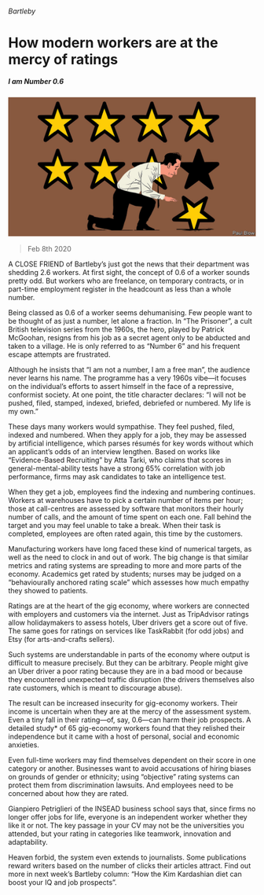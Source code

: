 ###### Bartleby

# How modern workers are at the mercy of ratings 

##### I am Number 0.6 

![image](images/20200208_WBD001_0.jpg) 

> Feb 8th 2020 

A CLOSE FRIEND of Bartleby’s just got the news that their department was shedding 2.6 workers. At first sight, the concept of 0.6 of a worker sounds pretty odd. But workers who are freelance, on temporary contracts, or in part-time employment register in the headcount as less than a whole number.

Being classed as 0.6 of a worker seems dehumanising. Few people want to be thought of as just a number, let alone a fraction. In “The Prisoner”, a cult British television series from the 1960s, the hero, played by Patrick McGoohan, resigns from his job as a secret agent only to be abducted and taken to a village. He is only referred to as “Number 6” and his frequent escape attempts are frustrated.


Although he insists that “I am not a number, I am a free man”, the audience never learns his name. The programme has a very 1960s vibe—it focuses on the individual’s efforts to assert himself in the face of a repressive, conformist society. At one point, the title character declares: “I will not be pushed, filed, stamped, indexed, briefed, debriefed or numbered. My life is my own.”

These days many workers would sympathise. They feel pushed, filed, indexed and numbered. When they apply for a job, they may be assessed by artificial intelligence, which parses résumés for key words without which an applicant’s odds of an interview lengthen. Based on works like “Evidence-Based Recruiting” by Atta Tarki, who claims that scores in general-mental-ability tests have a strong 65% correlation with job performance, firms may ask candidates to take an intelligence test.

When they get a job, employees find the indexing and numbering continues. Workers at warehouses have to pick a certain number of items per hour; those at call-centres are assessed by software that monitors their hourly number of calls, and the amount of time spent on each one. Fall behind the target and you may feel unable to take a break. When their task is completed, employees are often rated again, this time by the customers.

Manufacturing workers have long faced these kind of numerical targets, as well as the need to clock in and out of work. The big change is that similar metrics and rating systems are spreading to more and more parts of the economy. Academics get rated by students; nurses may be judged on a “behaviourally anchored rating scale” which assesses how much empathy they showed to patients.

Ratings are at the heart of the gig economy, where workers are connected with employers and customers via the internet. Just as TripAdvisor ratings allow holidaymakers to assess hotels, Uber drivers get a score out of five. The same goes for ratings on services like TaskRabbit (for odd jobs) and Etsy (for arts-and-crafts sellers).

Such systems are understandable in parts of the economy where output is difficult to measure precisely. But they can be arbitrary. People might give an Uber driver a poor rating because they are in a bad mood or because they encountered unexpected traffic disruption (the drivers themselves also rate customers, which is meant to discourage abuse).

The result can be increased insecurity for gig-economy workers. Their income is uncertain when they are at the mercy of the assessment system. Even a tiny fall in their rating—of, say, 0.6—can harm their job prospects. A detailed study* of 65 gig-economy workers found that they relished their independence but it came with a host of personal, social and economic anxieties.

Even full-time workers may find themselves dependent on their score in one category or another. Businesses want to avoid accusations of hiring biases on grounds of gender or ethnicity; using “objective” rating systems can protect them from discrimination lawsuits. And employees need to be concerned about how they are rated.

Gianpiero Petriglieri of the INSEAD business school says that, since firms no longer offer jobs for life, everyone is an independent worker whether they like it or not. The key passage in your CV may not be the universities you attended, but your rating in categories like teamwork, innovation and adaptability.

Heaven forbid, the system even extends to journalists. Some publications reward writers based on the number of clicks their articles attract. Find out more in next week’s Bartleby column: “How the Kim Kardashian diet can boost your IQ and job prospects”.



